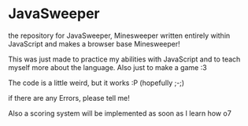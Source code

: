 # JavaSweeper
the repository for JavaSweeper, Minesweeper written entirely within JavaScript and makes a browser base Minesweeper!




This was just made to practice my abilities with JavaScript and to teach myself more about the language.
Also just to make a game :3 

The code is a little weird, but it works :P   (hopefully ;-;) 

if there are any Errors, please tell me!   

Also a scoring system will be implemented as soon as I learn how o7   
